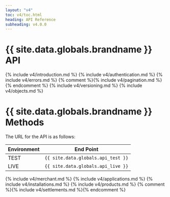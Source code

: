 ```yaml
---
layout: "v4"
toc: v4/toc.html
heading: API Reference
subheading: v4.0.0
---
```


# {{ site.data.globals.brandname }} API

{% include v4/introduction.md %}
{% include v4/authentication.md %}
{% include v4/errors.md %}
{% comment %}{% include v4/pagination.md %}{% endcomment %}
{% include v4/versioning.md %}
{% include v4/objects.md %}

# {{ site.data.globals.brandname }} Methods

The URL for the API is as follows:

Environment | End Point
--- | ---
TEST | `{{ site.data.globals.api_test }}`
LIVE | `{{ site.data.globals.api_live }}`

{% include v4/merchant.md %}
{% include v4/applications.md %}
{% include v4/installations.md %}
{% include v4/products.md %}
{% comment %}{% include v4/settlements.md %}{% endcomment %}

